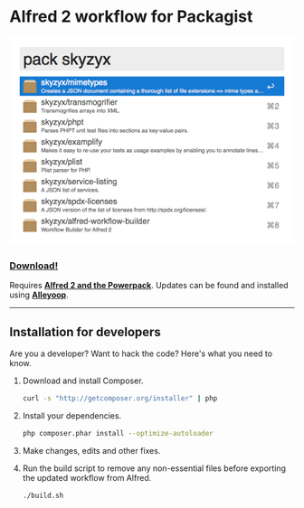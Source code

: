 # Alfred 2 workflow for Packagist

<div><img src="screenshot.png"></div>

### [Download!](https://github.com/skyzyx/packagist.alfredworkflow/raw/master/packagist.alfredworkflow)
Requires **[Alfred 2 and the Powerpack](http://www.alfredapp.com/powerpack/)**. Updates can be found and installed
using **[Alleyoop](http://alfred.daniel.sh/Workflows/Alleyoop.alfredworkflow)**.

----

## Installation for developers

Are you a developer? Want to hack the code? Here's what you need to know.

1. Download and install Composer.

	```bash
	curl -s "http://getcomposer.org/installer" | php
	```

2. Install your dependencies.

	```bash
	php composer.phar install --optimize-autoloader
	```

3. Make changes, edits and other fixes.

4. Run the build script to remove any non-essential files before exporting the updated workflow from Alfred.

	```bash
	./build.sh
	```

